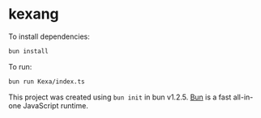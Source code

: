 # kexang

To install dependencies:

```bash
bun install
```

To run:

```bash
bun run Kexa/index.ts
```

This project was created using `bun init` in bun v1.2.5. [Bun](https://bun.sh) is a fast all-in-one JavaScript runtime.
